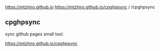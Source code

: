 https://mtzhiro.github.io
https://mtzhiro.github.io/cpghpsync
/
/cpghpsync

## cpghpsync

sync github pages small tool.

https://mtzhiro.github.io/cpghpsync

